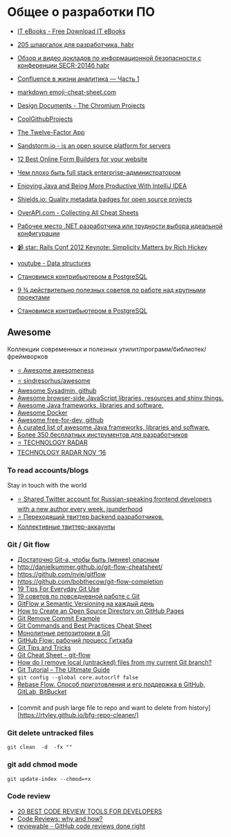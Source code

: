 # Общее о разработки ПО

 - [IT eBooks - Free Download IT eBooks](http://it-ebooks.info/)
 - [205 шпаргалок для разработчика, habr](http://habrahabr.ru/post/254585/)
 - [Обзор и видео докладов по информационной безопасности с конференции SECR-2014б habr](http://habrahabr.ru/post/263591/)  
 - [Confluence в жизни аналитика — Часть 1](http://analyst.by/rmt/confluence-v-zhizni-analitika-chast-1)
 - [markdown emoji-cheat-sheet.com](http://www.emoji-cheat-sheet.com/)
 - [Design Documents - The Chromium Projects](http://www.chromium.org/developers/design-documents)
 - [CoolGithubProjects](https://www.coolgithubprojects.com/)
 - [The Twelve-Factor App](http://12factor.net/)

 - [Sandstorm.io - is an open source platform for servers](https://apps.sandstorm.io/)
 - [12 Best Online Form Builders for your website](http://codecondo.com/12-best-online-form-builders-for-your-website/)
 - [Чем плохо быть full stack enterprise-администратором](https://habrahabr.ru/post/278485/)
 - [Enjoying Java and Being More Productive With IntelliJ IDEA](https://dzone.com/articles/enjoying-java-and-being-more-productive-with-intel-1)
 - [Shields.io: Quality metadata badges for open source projects ](http://shields.io/)
 - [OverAPI.com - Collecting All Cheat Sheets](http://overapi.com)
 - [Рабочее место .NET разработчика или трудности выбора идеальной конфигурации](https://habrahabr.ru/company/retailrocket/blog/301750/)
 - [:video_camera: star: Rails Conf 2012 Keynote: Simplicity Matters by Rich Hickey](https://www.youtube.com/watch?v=rI8tNMsozo0)
 - [youtube - Data structures](https://www.youtube.com/playlist?list=PL2_aWCzGMAwI3W_JlcBbtYTwiQSsOTa6P)
 - [Становимся контрибьютером в PostgreSQL](https://habrahabr.ru/company/postgrespro/blog/308442/)
 - [9 ¾ действительно полезных советов по работе над крупными проектами](https://habrahabr.ru/post/305280/)
 - [Становимся контрибьютером в PostgreSQL](https://habrahabr.ru/company/postgrespro/blog/308442/)

## Awesome
   Коллекции современных и полезных утилит/программ/библиотек/фреймворков

 - [:star: Awesome awesomeness](https://github.com/bayandin/awesome-awesomeness)
 - [:star: sindresorhus/awesome](https://github.com/sindresorhus/awesome)
 - [Awesome Sysadmin, github](https://github.com/n1trux/awesome-sysadmin)
 - [Awesome browser-side JavaScript libraries, resources and shiny things.](https://github.com/sorrycc/awesome-javascript)
 - [Awesome Java frameworks, libraries and software.](https://github.com/akullpp/awesome-java)
 - [Awesome Docker](http://veggiemonk.github.io/awesome-docker/)
 - [Awesome free-for-dev, github](https://github.com/ripienaar/free-for-dev)
 - [A curated list of awesome Java frameworks, libraries and software.](https://github.com/akullpp/awesome-java)
 - [Более 350 бесплатных инструментов для разработчиков](https://habrahabr.ru/company/it-grad/blog/270589/)
 - [:star: TECHNOLOGY RADAR](https://www.thoughtworks.com/radar)
 - [TECHNOLOGY RADAR NOV ‘16](https://assets.thoughtworks.com/assets/technology-radar-nov-2016-en.pdf)

### To read accounts/blogs
Stay in touch with the world

- [:star: Shared Twitter account for Russian-speaking frontend developers with a new author every week. jsunderhood](https://twitter.com/jsunderhood)
- [:star: Переходящий твиттер backend разработчиков.](https://twitter.com/backendsecret)
- [Коллективные твиттер-аккаунты](http://bizikov.tumblr.com/post/131029442334/%D0%BD%D0%B5%D0%B4%D0%B5%D0%BB%D1%8F-cssunderhood)

### Git / Git flow
 - [Достаточно Git-а, чтобы быть (менее) опасным](http://habrahabr.ru/post/268951/)
 - http://danielkummer.github.io/git-flow-cheatsheet/
 - https://github.com/nvie/gitflow
 - https://github.com/bobthecow/git-flow-completion
 - [19 Tips For Everyday Git Use](http://www.alexkras.com/19-git-tips-for-everyday-use/)
 - [19 советов по повседневной работе с Git](https://habrahabr.ru/company/mailru/blog/267595/)
 - [GitFlow и Semantic Versioning на каждый день](https://habrahabr.ru/post/267889/)
 - [How to Create an Open Source Directory on GitHub Pages](http://webdesign.tutsplus.com/tutorials/how-to-create-an-open-source-directory-on-github-pages--cms-26225)
 - [Git Remove Commit Example](https://examples.javacodegeeks.com/software-development/git/git-remove-commit-example)
 - [Git Commands and Best Practices Cheat Sheet](http://zeroturnaround.com/rebellabs/git-commands-and-best-practices-cheat-sheet/)
 - [Монолитные репозитории в Git](https://habrahabr.ru/post/280358/)
 - [GitHub Flow: рабочий процесс Гитхаба](https://habrahabr.ru/post/189046/)
 - [Git Tips and Tricks](https://www.algotech.solutions/blog/engineering/git-tips-tricks/)
 - [Git Cheat Sheet - git-flow](https://github.com/arslanbilal/git-cheat-sheet)
 - [How do I remove local (untracked) files from my current Git branch?](http://stackoverflow.com/questions/61212/how-do-i-remove-local-untracked-files-from-my-current-git-branch)
 - [Git Tutorial – The Ultimate Guide](https://www.javacodegeeks.com/2016/07/git-tutorial.html)
 - `git config --global core.autocrlf false`
 - [Rebase Flow. Способ приготовления и его поддержка в GitHub, GitLab, BitBucket](https://habrahabr.ru/company/at_consulting/blog/283326)

####
 - [commit and push large file to repo and want to delete from history][https://rtyley.github.io/bfg-repo-cleaner/]

### Git delete untracked files
 `git clean  -d  -fx ""`

### git add chmod mode
 `git update-index --chmod=+x`

### Code review
 - [20 BEST CODE REVIEW TOOLS FOR DEVELOPERS](http://www.devstrend.com/20-best-code-review-tools-for-developers/)
 - [Code Reviews: why and how?](https://www.kenneth-truyers.net/2016/04/08/code-reviews-why-and-how/)
 - [reviewable - GitHub code reviews done right](https://reviewable.io/)
